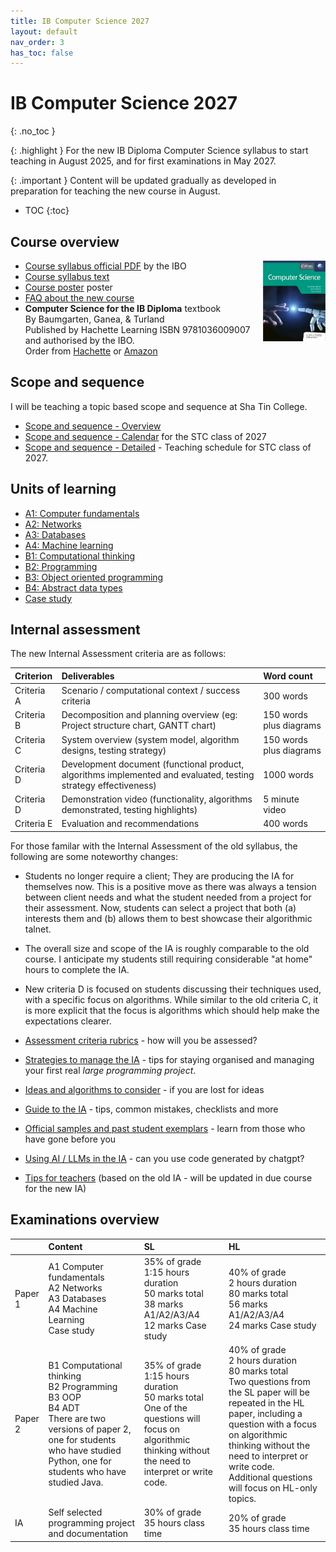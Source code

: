 ```yaml
---
title: IB Computer Science 2027
layout: default
nav_order: 3
has_toc: false
---
```


# IB Computer Science 2027
{: .no_toc }

{: .highlight }
For the new IB Diploma Computer Science syllabus to start teaching in August 2025, and for first examinations in May 2027.

{: .important }
Content will be updated gradually as developed in preparation for teaching the new course in August.

- TOC
{:toc} 

## Course overview
<img style="float: right; width: 100px" src="/assets/ib-compsci-book.png">

* [Course syllabus official PDF](/assets/ib-compsci-guide-en-2025.pdf) by the IBO
* [Course syllabus text](syllabus-content.html)
* [Course poster](/assets/ib-compsci-poster-2025.pdf) poster
* [FAQ about the new course](changes.html)
* **Computer Science for the IB Diploma** textbook<br/>By Baumgarten, Ganea, & Turland<br/>Published by Hachette Learning ISBN 9781036009007 and authorised by the IBO.<br/>Order from [Hachette](https://www.hachettelearning.com/computing-and-it/computer-science-for-the-ib-diploma) or [Amazon](https://www.amazon.com/Computer-Science-Diploma-Paul-Baumgarten/dp/1036009009/)

## Scope and sequence

I will be teaching a topic based scope and sequence at Sha Tin College.

* [Scope and sequence - Overview](sequence-overview.html)
* [Scope and sequence - Calendar](calendar-2025-2027.pdf) for the STC class of 2027
* [Scope and sequence - Detailed]([sequence.html](https://docs.google.com/document/d/1MNst1Cdf2V6nCwC61gSUE6G9zhHyAM0oIbup-7-2evM/edit?usp=sharing)) - Teaching schedule for STC class of 2027.

## Units of learning

* [A1: Computer fundamentals](a1.html)
* [A2: Networks](a2.html)
* [A3: Databases](a3.html)
* [A4: Machine learning](a4.html)
* [B1: Computational thinking](b1.html)
* [B2: Programming](b2.html)
* [B3: Object oriented programming](b3.html)
* [B4: Abstract data types](b4.html)
* [Case study](case-study.html)

## Internal assessment

The new Internal Assessment criteria are as follows:

| Criterion | Deliverables | Word count |
| :---- | :---- | :---- |
| Criteria A | Scenario / computational context / success criteria | 300 words |
| Criteria B | Decomposition and planning overview (eg: Project structure chart, GANTT chart) | 150 words plus diagrams |
| Criteria C | System overview (system model, algorithm designs, testing strategy) | 150 words plus diagrams |
| Criteria D | Development document (functional product, algorithms implemented and evaluated, testing strategy effectiveness) | 1000 words |
| Criteria D | Demonstration video (functionality, algorithms demonstrated, testing highlights) | 5 minute video |
| Criteria E | Evaluation and recommendations | 400 words |

For those familar with the Internal Assessment of the old syllabus, the following are some noteworthy changes:

* Students no longer require a client; They are producing the IA for themselves now.  This is a positive move as there was always a tension between client needs and what the student needed from a project for their assessment. Now, students can select a project that both (a) interests them and (b) allows them to best showcase their algorithmic talnet.

* The overall size and scope of the IA is roughly comparable to the old course. I anticipate my students still requiring considerable "at home" hours to complete the IA.

* New criteria D is focused on students discussing their techniques used, with a specific focus on algorithms. While similar to the old criteria C, it is more explicit that the focus is algorithms which should help make the expectations clearer.  

* [Assessment criteria rubrics](internal-assessment-crteria.html) - how will you be assessed?
* [Strategies to manage the IA](internal-assessment-strategies.html) - tips for staying organised and managing your first real _large programming project_.
* [Ideas and algorithms to consider](internal-assessment-ideas.html) - if you are lost for ideas
* [Guide to the IA](internal-assessment-guide.html) - tips, common mistakes, checklists and more
* [Official samples and past student exemplars](internal-assessment-exemplars.html) - learn from those who have gone before you
* [Using AI / LLMs in the IA](internal-assessment-llm.html) - can you use code generated by chatgpt?
* [Tips for teachers]([internal-assessment-teaching-tips.html](https://docs.google.com/document/d/1e0hAIsGFJOCO6sFrl-bq4bJWCOZ51W3ey7dppZUwvlE/edit?tab=t.0)) (based on the old IA - will be updated in due course for the new IA)

## Examinations overview

|  | Content | SL | HL |
| :---- | :---- | :---- | :---- |
| Paper 1 | A1 Computer fundamentals<br>A2 Networks<br>A3 Databases<br>A4 Machine Learning<br>Case study | 35% of grade<br> 1:15 hours duration<br>50 marks total<br>38 marks A1/A2/A3/A4<br>12 marks Case study | 40% of grade<br>2 hours duration<br>80 marks total<br>56 marks A1/A2/A3/A4<br>24 marks Case study |
| Paper 2 | B1 Computational thinking<br>B2 Programming<br>B3 OOP<br>B4 ADT<br>There are two versions of paper 2, one for students who have studied Python, one for students who have studied Java. | 35% of grade<br>1:15 hours duration<br>50 marks total<br>One of the questions will focus on algorithmic thinking without the need to interpret or write code. | 40% of grade<br>2 hours duration<br>80 marks total<br>Two questions from the SL paper will be repeated in the HL paper, including a question with a focus on algorithmic thinking without the need to interpret or write code.<br>Additional questions will focus on HL-only topics. |
| IA | Self selected programming project and documentation | 30% of grade<br>35 hours class time | 20% of grade<br>35 hours class time |
